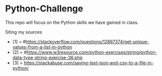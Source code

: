 # Python-Challenge
This repo will focus on the Python skills we have gained in class.



Siting my sources
- [1] = #https://stackoverflow.com/questions/12897374/get-unique-values-from-a-list-in-python
- [2] = #https://www.w3resource.com/python-exercises/string/python-data-type-string-exercise-36.php
- [3] = https://stackabuse.com/saving-text-json-and-csv-to-a-file-in-python/